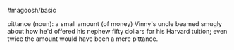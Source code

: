 #magoosh/basic

pittance (noun): a small amount (of money) 
Vinny's uncle beamed smugly about how he'd offered his nephew fifty dollars for his Harvard tuition; 
even twice the amount would have been a mere pittance. 
